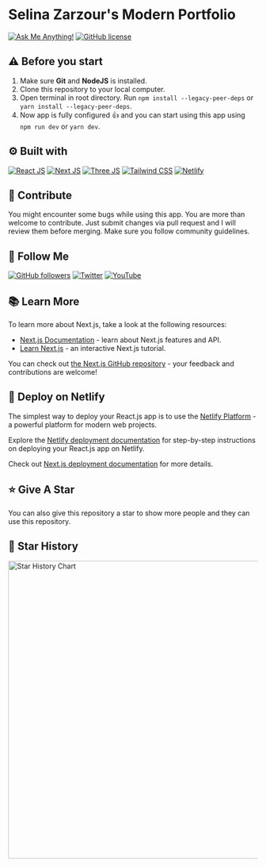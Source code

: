 # Selina Zarzour's Modern Portfolio


[![Ask Me Anything!](https://img.shields.io/badge/Ask%20me-anything-1abc9c.svg)](https://github.com/selinazarzour "Ask Me Anything!")
[![GitHub license](https://img.shields.io/github/license/selinazarzour/next-portfolio)](https://github.com/selinazarzour/next-portfolio/blob/main/LICENSE "GitHub license")

## ⚠️ Before you start

1. Make sure **Git** and **NodeJS** is installed.
2. Clone this repository to your local computer.
3. Open terminal in root directory. Run `npm install --legacy-peer-deps` or `yarn install --legacy-peer-deps`.
4. Now app is fully configured :+1: and you can start using this app using `npm run dev` or `yarn dev`.

## :gear: Built with

[![React JS](https://skillicons.dev/icons?i=react "React JS")](https://react.dev/ "React JS") [![Next JS](https://skillicons.dev/icons?i=next "Next JS")](https://nextjs.org/ "Next JS") [![Three JS](https://skillicons.dev/icons?i=threejs "Three JS")](https://threejs.org/ "Three JS") [![Tailwind CSS](https://skillicons.dev/icons?i=tailwind "Tailwind CSS")](https://tailwindcss.com/ "Tailwind CSS") [![Netlify](https://skillicons.dev/icons?i=netlify "Netlify")](https://netlify.app/ "Netlify")

## :raised_hands: Contribute

You might encounter some bugs while using this app. You are more than welcome to contribute. Just submit changes via pull request and I will review them before merging. Make sure you follow community guidelines.

## :rocket: Follow Me

[![GitHub followers](https://img.shields.io/github/followers/selinazarzour?style=social&label=Follow&maxAge=2592000)](https://github.com/selinazarzour "Follow Me")
[![Twitter](https://img.shields.io/twitter/url?style=social&url=https%3A%2F%2Ftwitter.com%2Fselinazarzour)](https://twitter.com/intent/tweet?text=Wow:&url=https://github.com/selinazarzour/next-portfolio "Tweet")
[![YouTube](https://img.shields.io/badge/YouTube-FF0000?style=for-the-badge&logo=youtube&logoColor=white)](https://www.youtube.com/@selinazarzour3266 "Subscribe to my Channel")

## :books: Learn More

To learn more about Next.js, take a look at the following resources:

- [Next.js Documentation](https://nextjs.org/docs) - learn about Next.js features and API.
- [Learn Next.js](https://nextjs.org/learn) - an interactive Next.js tutorial.

You can check out [the Next.js GitHub repository](https://github.com/vercel/next.js/) - your feedback and contributions are welcome!

## :page_with_curl: Deploy on Netlify

The simplest way to deploy your React.js app is to use the [Netlify Platform](https://app.netlify.com/start) - a powerful platform for modern web projects.

Explore the [Netlify deployment documentation](https://docs.netlify.com/site-deploys/create-deploys) for step-by-step instructions on deploying your React.js app on Netlify.

Check out [Next.js deployment documentation](https://nextjs.org/docs/deployment) for more details.

## :star: Give A Star

You can also give this repository a star to show more people and they can use this repository.

## :star2: Star History

<a href="https://star-history.com/#selinazarzour/next-portfolio&Timeline">
  <picture>
    <source media="(prefers-color-scheme: dark)" srcset="https://star-history.com/build/svg?repos=selinazarzour/next-portfolio&type=Timeline&theme=dark" />
    <source media="(prefers-color-scheme: light)" srcset="https://star-history.com/build/svg?repos=selinazarzour/next-portfolio&type=Timeline" />
    <img alt="Star History Chart" src="https://star-history.com/build/svg?repos=selinazarzour/next-portfolio&type=Timeline" width="600" />
  </picture>
</a>
